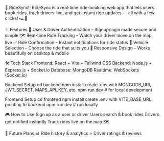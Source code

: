 🚗 RideSync!!
RideSync is a real-time ride-booking web app that lets users book rides, track drivers live, and get instant ride updates — all with a few clicks! 🏎️💨

✨ Features
🔑 User & Driver Authentication – Signup/login made secure and simple
🗺️ Real-time Ride Tracking – Watch your driver move on the map live
✅ Ride Confirmation – Instant notifications for ride status
🚗 Vehicle Selection – Choose the ride that suits you
📱 Responsive Design – Works beautifully on desktop & mobile

🛠️ Tech Stack
Frontend: React + Vite + Tailwind CSS
Backend: Node.js + Express.js + Socket.io
Database: MongoDB
Realtime: WebSockets (Socket.io)

Backend Setup
cd backend
npm install
create .env with MONGODB_URI, JWT_SECRET, MAPS_API_KEY, etc.
npm run dev   # for local development

Frontend Setup
cd frontend
npm install
 create .env with VITE_BASE_URL pointing to backend
npm run dev   # run locally

🎮 How to Use
Sign up as a user or driver
Users search & book rides
Drivers get notified instantly
Track rides live on the map 🗺️

🚀 Future Plans
📊 Ride history & analytics
⭐ Driver ratings & reviews

